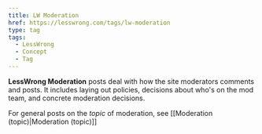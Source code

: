 ```yaml
---
title: LW Moderation
href: https://lesswrong.com/tags/lw-moderation
type: tag
tags:
  - LessWrong
  - Concept
  - Tag
---
```


**LessWrong Moderation** posts deal with how the site moderators comments and posts. It includes laying out policies, decisions about who's on the mod team, and concrete moderation decisions.

For general posts on the *topic* of moderation, see [[Moderation (topic)|Moderation (topic)]]